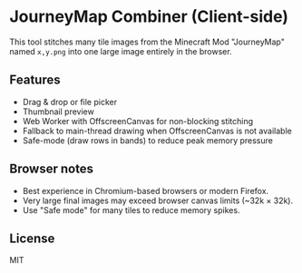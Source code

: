 # JourneyMap Combiner (Client-side)

This tool stitches many tile images from the Minecraft Mod "JourneyMap" named `x,y.png` into one large image entirely in the browser.

## Features
- Drag & drop or file picker
- Thumbnail preview
- Web Worker with OffscreenCanvas for non-blocking stitching
- Fallback to main-thread drawing when OffscreenCanvas is not available
- Safe-mode (draw rows in bands) to reduce peak memory pressure

## Browser notes
- Best experience in Chromium-based browsers or modern Firefox.
- Very large final images may exceed browser canvas limits (~32k × 32k).
- Use "Safe mode" for many tiles to reduce memory spikes.

## License
MIT

